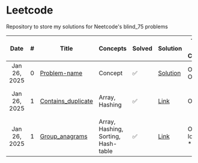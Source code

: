 # Leetcode
Repository to store my solutions for Neetcode's blind_75 problems

|     Date     | # | Title                                                            | Concepts                   | Solved |  Solution | Time and Space Complexity |Remarks                 |
| :----------: | - | ---------------------------------------------------------------- | -------------------------- | ------ |  ---------------------------------------------------------------- | ----------------------- |----------------------- |
| Jan 26, 2025 | 0 | [Problem-name](LINK)                                                | Concept                    | ✅     |  [Solution](Link) | O(XX), O(XX) | Template                |
| Jan 26, 2025 | 1 | [Contains_duplicate](https://leetcode.com/problems/contains-duplicate/description/)                   | Array, Hashing                   | ✅     |  [Link](https://github.com/2253shubham/Leetcode/blob/main/blind_75/Contains_duplicate.py) | O(N), O(N) | Could be better with set()                 |
| Jan 26, 2025 | 1 | [Group_anagrams](https://leetcode.com/problems/group-anagrams/)                   | Array, Hashing, Sorting, Hash-table                   | ✅     |  [Link](https://github.com/2253shubham/Leetcode/blob/main/blind_75/Group_anagrams.py) | O(N * M logM), O (N * M) | Could be better with hash-tables                 |